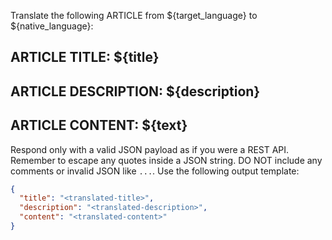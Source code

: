 Translate the following ARTICLE from ${target_language} to ${native_language}:

ARTICLE TITLE:
${title}
---
ARTICLE DESCRIPTION:
${description}
---
ARTICLE CONTENT:
${text}
---

Respond only with a valid JSON payload as if you were a REST API.
Remember to escape any quotes inside a JSON string.
DO NOT include any comments or invalid JSON like `...`.
Use the following output template:
```json
{
  "title": "<translated-title>",
  "description": "<translated-description>",
  "content": "<translated-content>"
}
```